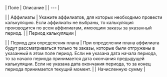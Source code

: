 | Поле | Описание |
| --- |

|
| Аффилиаты | Укажите аффилиатов, для которых необходимо провести калькуляцию. Если аффилиаты не выбраны, то калькуляция производится по всем аффилиатам, имеющим заказы за указанный период. |
| Период калькуляции |

|
| Период для определения плана | При определении плана аффилиата будут рассматриваться только те заказы, которые были отгружены в указанный в этом поле период. Если не указана дата начала периода, то за начало периода принимается дата окончания предыдущей калькуляции. Если не указана дата окончания периода, то за конец периода принимается текущий момент. |
| Начисленную сумму |